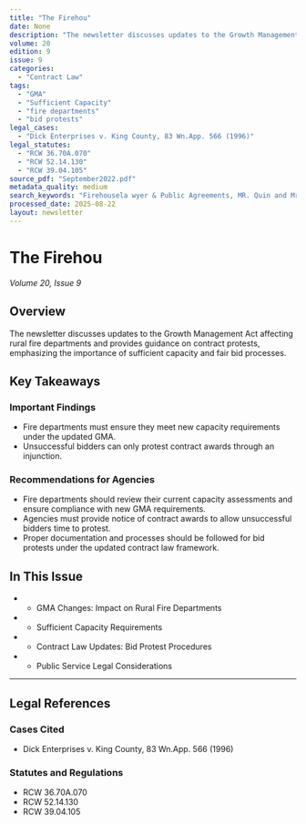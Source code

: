 ```yaml
---
title: "The Firehou"
date: None
description: "The newsletter discusses updates to the Growth Management Act affecting rural fire departments and provides guidance on contract protests, emphasizing the importance of sufficient capacity and fair bid processes."
volume: 20
edition: 9
issue: 9
categories:
  - "Contract Law"
tags:
  - "GMA"
  - "Sufficient Capacity"
  - "fire departments"
  - "bid protests"
legal_cases:
  - "Dick Enterprises v. King County, 83 Wn.App. 566 (1996)"
legal_statutes:
  - "RCW 36.70A.070"
  - "RCW 52.14.130"
  - "RCW 39.04.105"
source_pdf: "September2022.pdf"
metadata_quality: medium
search_keywords: "Firehousela wyer & Public Agreements, MR. Quin and Mr. Quinn, P.S., is legal counsel to more than 40 Fire Departments in the State of Washington. Our office is legal counsel to more than 40 Fire Depar..."
processed_date: 2025-08-22
layout: newsletter
---
```


# The Firehou

*Volume 20, Issue 9*

## Overview

The newsletter discusses updates to the Growth Management Act affecting rural fire departments and provides guidance on contract protests, emphasizing the importance of sufficient capacity and fair bid processes.

## Key Takeaways

### Important Findings

- Fire departments must ensure they meet new capacity requirements under the updated GMA.
- Unsuccessful bidders can only protest contract awards through an injunction.

### Recommendations for Agencies

- Fire departments should review their current capacity assessments and ensure compliance with new GMA requirements.
- Agencies must provide notice of contract awards to allow unsuccessful bidders time to protest.
- Proper documentation and processes should be followed for bid protests under the updated contract law framework.

## In This Issue

- - GMA Changes: Impact on Rural Fire Departments
- - Sufficient Capacity Requirements
- - Contract Law Updates: Bid Protest Procedures
- - Public Service Legal Considerations

---

## Legal References

### Cases Cited

- Dick Enterprises v. King County, 83 Wn.App. 566 (1996)

### Statutes and Regulations

- RCW 36.70A.070
- RCW 52.14.130
- RCW 39.04.105

